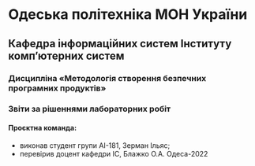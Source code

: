# Одеська політехніка МОН України
## Кафедра інформаційних систем Інституту комп’ютерних систем
### Дисципліна «Методологія створення безпечних програмних продуктів»
### Звіти за рішеннями лабораторних робіт
#### Проєктна команда:
* виконав студент групи AI-181, Зерман Iльяс;
* перевірив доцент кафедри ІС, Блажко О.А.
Одеса-2022